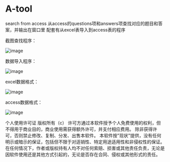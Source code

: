 # A-tool
search from access
从access的questions项和answers项查找对应的题目和答案，并输出在窗口里
配套有从excel表导入到access表的程序

截图查找程序：

![image](https://github.com/997sama/A-tool/assets/39932119/c99c6fe4-0843-44c1-ae4e-912da9e91bfb)

数据导入程序：

![image](https://github.com/997sama/A-tool/assets/39932119/4b763957-d0e7-44e0-ad86-68642f4cf246)

excel数据格式：

![image](https://github.com/997sama/A-tool/assets/39932119/b9a4161c-9750-43c4-91f7-443069f2891b)

access数据格式：

![image](https://github.com/997sama/A-tool/assets/39932119/abf08566-0905-40c2-9f77-310469afdcce)





个人使用许可证
版权所有（c）
许可方通过本软件授予个人免费使用的权利，但不得用于商业目的，商业使用需获得额外许可，并支付相应费用。
除非获得许可，否则禁止修改、复制、分发、出售本软件。
本软件按"现状"提供，没有任何明示或暗示的保证，包括但不限于对适销性、特定用途适用性和非侵权性的保证。
在任何情况下，作者或版权持有人均不对任何索赔、损害或其他责任负责，无论是因软件使用还是其他方式引起的，无论是否存在合同、侵权或其他形式的责任。

